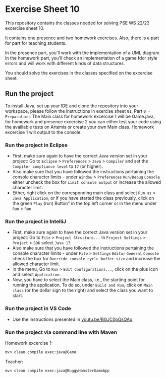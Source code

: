 # Exercise Sheet 10

This repository contains the classes needed for solving PSE WS 22/23 excercise sheet 10.

It contains one presence and two homework exercises. Also, there is a part for part for teaching students.

In the presence part, you'll work with the implementation of a UML diagram.
In the homework part, you'll check an implementation of a game fdor style errors and will work with different kinds of data structures.

You should solve the exercises in the classes specified on the excercise sheet.

## Run the project

To install Java, set up your IDE and clone the repository into your workspace, please follow the instructions in exercise sheet `01`, Part `0 - Preparation`.
The Main class for homework excercise 1 will be Game.java, for homework and presence excercise 2 you can either test your code using the availiable tests on Artemis or create your own Main class.
Homework excercise 1 will output to the console.

### Run the project in Eclipse
- First, make sure again to have the correct Java version set in your project: Go to `Eclipse` > `Preferences` > `Java` > `Compiler` and set the `Compiler compliance level` to `17` (or higher).
- Also make sure that you have followed the instructions pertaining the console character limits - under `Window` > `Preferences` `Run/Debug` `Console` either uncheck the box for `Limit console output` or increase the allowed character limit.
- Either, right click on the corresponding main class and select `Run as` > `Java Application`, or if you have started the class previously, click on the green `Play` (run) Button" in the top left corner or in the menu under `Run` > `Run`.

### Run the project in IntelliJ
- First, make sure again to have the correct Java version set in your project: Go to `File` > `Project Structure...` In `Project Settings` > `Project` > `SDK` select `Java 17`.
- Also make sure that you have followed the instructions pertaining the console character limits - under `File` > `Settings` `Editor` `General` `Console` check the box for `Override console cycle buffer size` and increase the allowed character limit.
- In the menu, Go to `Run` > `Edit Configurations...`, click on the plus icon and select `Application`.
- Now, you have to select the Main class, i.e., the starting point for running the application. To do so, under `Build and Run`, click on `Main class` (or the dollar sign to the right) and select the class you want to start. 

### Run the project in VS Code
- Use the instructions presented in [youtu.be/BGJC0pQsQAo](https://youtu.be/BGJC0pQsQAo)

### Run the project via command line with Maven

Homework excercise 1:
  ```sh
  mvn clean compile exec:java@Game
  ```
  
  Teacher:
  ```sh
  mvn clean compile exec:java@BuggyHamsterGameApp
  ```

